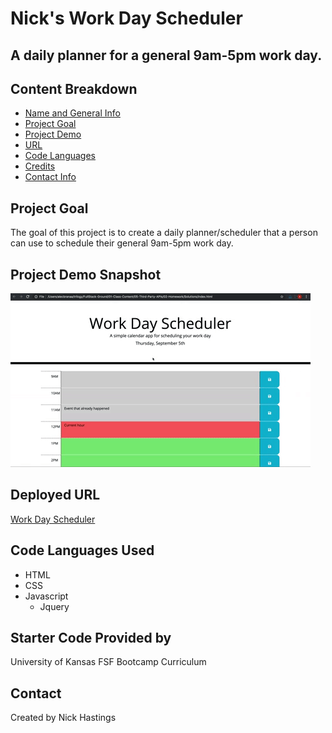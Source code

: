 # Nick's Work Day Scheduler
## A daily planner for a general 9am-5pm work day.


## Content Breakdown
* [Name and General Info](#name-and-info)
* [Project Goal](#project-goals)
* [Project Demo](#project-demo)
* [URL](#url)
* [Code Languages](#code-language)
* [Credits](#credits)
* [Contact Info](#contact-info)


## Project Goal
The goal of this project is to create a daily planner/scheduler that a person can use to schedule their general 9am-5pm work day. 

## Project Demo Snapshot
![Work Day Scheduler](./Assets/05-third-party-apis-homework-demo.gif)

## Deployed URL
[Work Day Scheduler](https://nhastings1.github.io/Nick-s-Daily-Scheduler/)

## Code Languages Used
* HTML
* CSS
* Javascript
    * Jquery

## Starter Code Provided by
University of Kansas FSF Bootcamp Curriculum

## Contact
Created by Nick Hastings